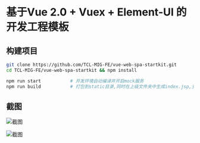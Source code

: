 # 基于Vue 2.0 + Vuex + Element-UI 的开发工程模板


## 构建项目

```bash
git clone https://github.com/TCL-MIG-FE/vue-web-spa-startkit.git
cd TCL-MIG-FE/vue-web-spa-startkit && npm install
```

```bash
npm run start           # 开发环境自动编译并开启mock服务
npm run build           # 打包到static目录,同时在上级文件夹中生成index.jsp,支持J2EE应用上下文
```

## 截图

![截图](https://github.com/TCL-MIG-FE/vue-web-spa-startkit/raw/master/screenshot/1.png)

![截图](https://github.com/TCL-MIG-FE/vue-web-spa-startkit/raw/master/screenshot/2.png)


